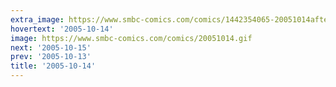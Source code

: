 ```yaml
---
extra_image: https://www.smbc-comics.com/comics/1442354065-20051014after.png
hovertext: '2005-10-14'
image: https://www.smbc-comics.com/comics/20051014.gif
next: '2005-10-15'
prev: '2005-10-13'
title: '2005-10-14'
---
```

